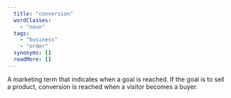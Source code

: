 ```yaml
---
  title: "conversion"
  wordClasses: 
    - "noun"
  tags: 
    - "business"
    - "order"
  synonyms: []
  readMore: []
---
```

A marketing term that indicates when a goal is reached. If the goal is to sell a product, conversion is reached when a visitor becomes a buyer.
